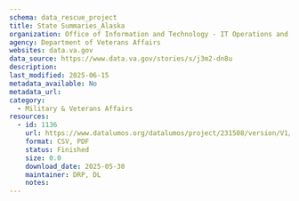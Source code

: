 ```yaml
---
schema: data_rescue_project 
title: State Summaries_Alaska
organization: Office of Information and Technology - IT Operations and Services (ITOPS)
agency: Department of Veterans Affairs
websites: data.va.gov
data_source: https://www.data.va.gov/stories/s/j3m2-dn8u
description: 
last_modified: 2025-06-15
metadata_available: No
metadata_url: 
category:
  - Military & Veterans Affairs 
resources:
  - id: 1136
    url: https://www.datalumos.org/datalumos/project/231508/version/V1/view
    format: CSV, PDF
    status: Finished
    size: 0.0
    download_date: 2025-05-30
    maintainer: DRP, DL
    notes: 
---
```

